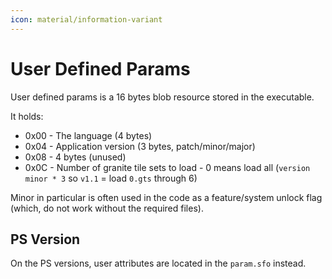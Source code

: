 ```yaml
---
icon: material/information-variant
---
```


# User Defined Params

User defined params is a 16 bytes blob resource stored in the executable.

It holds:

* 0x00 - The language (4 bytes)
* 0x04 - Application version (3 bytes, patch/minor/major)
* 0x08 - 4 bytes (unused)
* 0x0C - Number of granite tile sets to load - 0 means load all (`version minor * 3` so `v1.1` = load `0.gts` through 6)

Minor in particular is often used in the code as a feature/system unlock flag (which, do not work without the required files).

## PS Version

On the PS versions, user attributes are located in the `param.sfo` instead.



